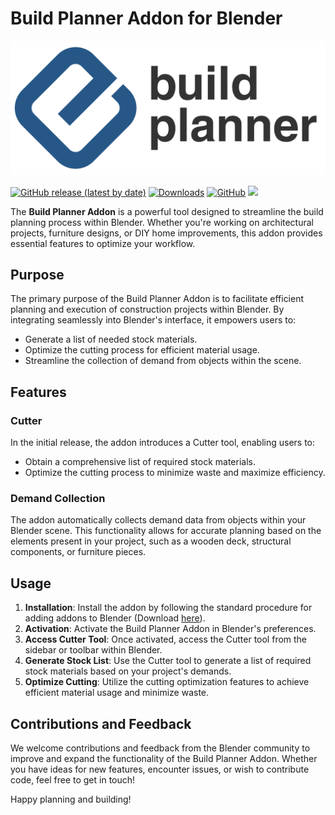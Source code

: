 # Build Planner Addon for Blender

![Build Planner Banner](assets/build_planner_logo.svg)

[![GitHub release (latest by date)](https://img.shields.io/github/v/release/magnusinmexico/buildplanner)](https://github.com/magnusinmexico/buildplanner/releases)
[![Downloads](https://img.shields.io/github/downloads/magnusinmexico/buildplanner/total.svg)](https://github.com/magnusinmexico/buildplanner/releases)
[![GitHub](https://img.shields.io/github/license/magnusinmexico/buildplanner)](https://github.com/magnusinmexico/buildplanner/blob/main/LICENSE)
![](https://visitor-badge.laobi.icu/badge?page_id=magnusinmexico/buildplanner)

The **Build Planner Addon** is a powerful tool designed to streamline the build planning process within Blender. Whether you're working on architectural projects, furniture designs, or DIY home improvements, this addon provides essential features to optimize your workflow.

## Purpose

The primary purpose of the Build Planner Addon is to facilitate efficient planning and execution of construction projects within Blender. By integrating seamlessly into Blender's interface, it empowers users to:

- Generate a list of needed stock materials.
- Optimize the cutting process for efficient material usage.
- Streamline the collection of demand from objects within the scene.

## Features

### Cutter

In the initial release, the addon introduces a Cutter tool, enabling users to:

- Obtain a comprehensive list of required stock materials.
- Optimize the cutting process to minimize waste and maximize efficiency.

### Demand Collection

The addon automatically collects demand data from objects within your Blender scene. This functionality allows for accurate planning based on the elements present in your project, such as a wooden deck, structural components, or furniture pieces.

## Usage

1. **Installation**: Install the addon by following the standard procedure for adding addons to Blender (Download [here](https://github.com/magnusinmexico/buildplanner/releases/download/v0.1.1/buildplanner.zip)).
2. **Activation**: Activate the Build Planner Addon in Blender's preferences.
3. **Access Cutter Tool**: Once activated, access the Cutter tool from the sidebar or toolbar within Blender.
4. **Generate Stock List**: Use the Cutter tool to generate a list of required stock materials based on your project's demands.
5. **Optimize Cutting**: Utilize the cutting optimization features to achieve efficient material usage and minimize waste.

## Contributions and Feedback

We welcome contributions and feedback from the Blender community to improve and expand the functionality of the Build Planner Addon. Whether you have ideas for new features, encounter issues, or wish to contribute code, feel free to get in touch!

Happy planning and building!

